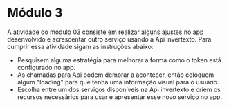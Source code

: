 # Módulo 3

A atividade do módulo 03 consiste em realizar alguns ajustes no app desenvolvido e acrescentar outro serviço usando a Api invertexto. Para cumprir essa atividade sigam as instruções abaixo:

- Pesquisem alguma estratégia para melhorar a forma como o token está configurado no app.
- As chamadas para Api podem demorar a acontecer, então coloquem algum "loading" para que tenha uma informação visual para o usuário.
- Escolha entre um dos serviços disponíveis na Api invertexto e criem os recursos necessários para usar e apresentar esse novo serviço no app.
